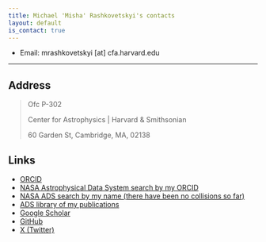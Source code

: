 ```yaml
---
title: Michael 'Misha' Rashkovetskyi's contacts
layout: default
is_contact: true
---
```


* Email: mrashkovetskyi [at] cfa.harvard.edu

---

## Address

> Ofc P-302
>
> Center for Astrophysics \| Harvard & Smithsonian
>
> 60 Garden St, Cambridge, MA, 02138

## Links

* [ORCID](https://orcid.org/0000-0001-7144-2349)
* [NASA Astrophysical Data System search by my ORCID](https://ui.adsabs.harvard.edu/search/q=orcid:0000-0001-7144-2349)
* [NASA ADS search by my name (there have been no collisions so far)](https://ui.adsabs.harvard.edu/search/q=author:"rashkovetskyi,%20m")
* [ADS library of my publications](https://ui.adsabs.harvard.edu/public-libraries/Cx35iQhISOC4oNyvk2tqZA)
* [Google Scholar](https://scholar.google.com/citations?user=z-_StAYAAAAJ)
* [GitHub](https://github.com/misharash)
* [X (Twitter)](https://x.com/rashkovetskyim)